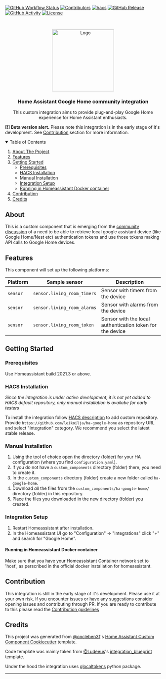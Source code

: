 [![GitHub Workflow Status][workflow-shield]][workflow]
[![Contributors][contributors-shield]][contributors]
[![hacs][hacsbadge]][hacs]
[![GitHub Release][releases-shield]][releases]
[![GitHub Activity][commits-shield]][commits]
[![License][license-shield]][license]

<br />
<p>
  <p align="center">
    <a href="https://github.com/leikoilja/ha-google-home">
      <img src="https://brands.home-assistant.io/ha-google-home/icon.png" alt="Logo" height="200">
    </a>
  </p>

  <h3 align="center">Home Assistant Google Home community integration</h3>

  <p align="center">
    This custom integration aims to provide plug-and-play Google Home
    experience for Home Assistant enthusiasts.
  </p>

**[!] Beta version alert.**
Please note this integration is in the early stage of it's development.
See <a href="#contribution">Contribution</a> section for more information.

</p>

<!-- TABLE OF CONTENTS -->
<details open="open">
  <summary>Table of Contents</summary>
  <ol>
    <li>
      <a href="#about">About The Project</a>
    </li>
    <li>
      <a href="#features">Features</a>
    </li>
    <li>
      <a href="#getting-started">Getting Started</a>
      <ul>
        <li><a href="#prerequisites">Prerequisites</a></li>
        <li><a href="#hacs-installation">HACS Installation</a></li>
        <li><a href="#manual-installation">Manual Installation</a></li>
        <li><a href="#integration-setup">Integration Setup</a></li>
        <li><a href="#running-in-homeassistant-docker-container">
	  Running in Homeassistant Docker container
	</a></li>
      </ul>
    </li>
    <li><a href="#contribution">Contribution</a></li>
    <li><a href="#credits">Credits</a></li>
  </ol>
</details>

## About

This is a custom component that is emerging from the
[community discussion][community-discussion] of a need to be able to retrieve
local google assistant device (like Google Home/Nest etc) authentication
tokens and use those tokens making API calls to Google Home devices.

## Features

This component will set up the following platforms:

| Platform | Sample sensor               | Description                                               |
| -------- | --------------------------- | --------------------------------------------------------- |
| `sensor` | `sensor.living_room_timers` | Sensor with timers from the device                        |
| `sensor` | `sensor.living_room_alarms` | Sensor with alarms from the device                        |
| `sensor` | `sensor.living_room_token`  | Sensor with the local authentication token for the device |

## Getting Started

### Prerequisites

Use Homeassistant build 2021.3 or above.

### HACS Installation

_Since the integration is under active development, it is not yet added to HACS default repository, only manual installation is availabe for early testers_

To install the integration follow [HACS description](https://hacs.xyz/docs/faq/custom_repositories) to add custom repository.
Provide `https://github.com/leikoilja/ha-google-home` as repository URL and select "Integration" category.
We recommend you select the latest stable release.

### Manual Installation

1. Using the tool of choice open the directory (folder) for your HA configuration (where you find `configuration.yaml`).
2. If you do not have a `custom_components` directory (folder) there, you need to create it.
3. In the `custom_components` directory (folder) create a new folder called
   `ha-google-home`.
4. Download _all_ the files from the `custom_components/ha-google-home/` directory (folder) in this repository.
5. Place the files you downloaded in the new directory (folder) you created.

### Integration Setup

1. Restart Homeassistant after installation.
2. In the Homeassistant UI go to "Configuration" -> "Integrations" click "+" and search for "Google Home".

#### Running in Homeassistant Docker container

Make sure that you have your Homeassistant Container network set to 'host', as perscribed in the official docker installation for homeassistant.

## Contribution

This integration is still in the early stage of it's development. Please use it
at your own risk. If you encounter issues or have any suggestions consider
opening issues and contributing through PR. If you are ready to contribute to this please read the [Contribution guidelines](CONTRIBUTING.md)

## Credits

This project was generated from [@oncleben31](https://github.com/oncleben31)'s [Home Assistant Custom Component Cookiecutter](https://github.com/oncleben31/cookiecutter-homeassistant-custom-component) template.

Code template was mainly taken from [@Ludeeus](https://github.com/ludeeus)'s [integration_blueprint][integration_blueprint] template.

Under the hood the integration uses [glocaltokens](https://github.com/leikoilja/glocaltokens) python package.

---

[buymecoffee]: https://www.buymeacoffee.com/leikoilja
[buymecoffeebadge]: https://img.shields.io/badge/buy%20me%20a%20coffee-donate-yellow.svg?style=for-the-badge
[commits-shield]: https://img.shields.io/github/commit-activity/y/leikoilja/ha-google-home.svg?style=for-the-badge
[commits]: https://github.com/leikoilja/ha-google-home/commits/master
[community-discussion]: https://community.home-assistant.io/t/solution-to-track-your-google-home-alarms-and-timers-and-trigger-different-home-assistant-events/61534/74
[contributors-shield]: https://img.shields.io/github/contributors/leikoilja/ha-google-home?style=for-the-badge
[contributors]: https://github.com/leikoilja/ha-google-home/graphs/contributors
[hacs]: https://hacs.xyz
[hacsbadge]: https://img.shields.io/badge/HACS-Custom-orange.svg?style=for-the-badge
[integration_blueprint]: https://github.com/custom-components/integration_blueprint
[license-shield]: https://img.shields.io/github/license/leikoilja/ha-google-home.svg?style=for-the-badge
[license]: https://github.com/leikoilja/ha-google-home/blob/master/LICENSE
[releases-shield]: https://img.shields.io/github/release/leikoilja/ha-google-home.svg?style=for-the-badge
[releases]: https://github.com/leikoilja/ha-google-home/releases
[workflow-shield]: https://img.shields.io/github/workflow/status/leikoilja/ha-google-home/Running%20tests?style=for-the-badge
[workflow]: https://github.com/leikoilja/ha-google-home/actions
